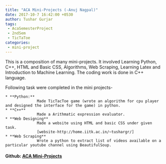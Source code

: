 ```yaml
---
title: "ACA Mini-Projects (-Anuj Nagpal)"
date: 2017-10-7 16:42:00 +0530
author: Tushar Gurjar
tags: 
 - AcaSemesterProject
 - 2ndSem
 - TicTaToe
categories:
 - mini-project
---
```

This is a composition of many mini-projects. It involved Learning Python, C++, HTML and Basic CSS, Algorithms, Web Scraping, Learning Latex and Introduction to Machine Learning. The coding work is done in C++ language.

Following task were completed in the mini projects-

    * **Python:** 
                  Made TicTacToe game (wrote an algorithm for cpu player and designed the interface for the game) in python.
    * **C++**  
                  Made a Arithmatic expression evaluator.
    * **Web Designing**
                  Made a website using HTML and basic CSS under given task.
                  [website-http://home.iitk.ac.in/~tushargr/]
    * **Web Scraping**
                  Wrote a python to extract list of videos available on a particular youtube channel using BeautifulSoup.


#### Github: [ACA Mini-Projects](https://github.com/tushargr/ACA_tushar)